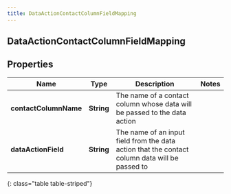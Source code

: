 ```yaml
---
title: DataActionContactColumnFieldMapping
---
```

## DataActionContactColumnFieldMapping


## Properties

| Name | Type | Description | Notes |
| ------------ | ------------- | ------------- | ------------- |
| **contactColumnName** | <!----><!---->**String**<!----> | The name of a contact column whose data will be passed to the data action |  |
| **dataActionField** | <!----><!---->**String**<!----> | The name of an input field from the data action that the contact column data will be passed to |  |
{: class="table table-striped"}



